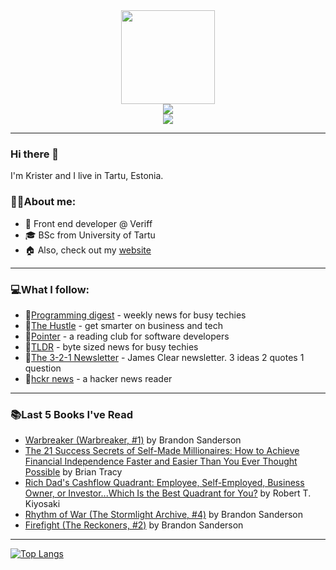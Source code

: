 <div align="center">
  <img src="https://static.thenounproject.com/png/3843527-200.png" width="150" height="150"/>
  <div>
  <a href="https://www.linkedin.com/in/kristerlooga/"><img src="https://img.shields.io/badge/LinkedIn-blue?logo=linkedin&logoColor=white&style=for-the-badge"/></a>
      <address><a href="mailto:looga.krister@gmail.com"><img src="https://img.shields.io/badge/Gmail-D14836?style=for-the-badge&logo=gmail&logoColor=white"/></a></address>
    </div>
  <img src="https://komarev.com/ghpvc/?KristerL&style=flat-square&color=blue" alt=""/>
</div>

---
### Hi there 👋
I'm Krister and I live in Tartu, Estonia.

### :man_technologist:About me:

- :rocket: Front end developer @ Veriff
- :mortar_board: BSc from University of Tartu
- :house: Also, check out my <a href="https://kristerlooga.com">website</a>

---

### :computer:What I follow:
- :e-mail:<a href="https://programmingdigest.net/">Programming digest</a> - weekly news for busy techies
- :e-mail:<a href="https://thehustle.co/">The Hustle</a> - get smarter on business and tech
- :e-mail:<a href="https://www.pointer.io/">Pointer</a> - a reading club for software developers
- :e-mail:<a href="https://tldr.tech/">TLDR</a> - byte sized news for busy techies
- :e-mail:<a href="https://jamesclear.com/3-2-1">The 3-2-1 Newsletter</a> - James Clear newsletter. 3 ideas 2 quotes 1 question
- :newspaper:<a href="https://hckrnews.com/">hckr news</a> - a hacker news reader
---

### :books:Last 5 Books I've Read
<!-- GOODREADS-READ-LIST:START -->
- [Warbreaker (Warbreaker, #1)](https://www.goodreads.com/review/show/2955511533?utm_medium=api&utm_source=rss) by Brandon Sanderson
- [The 21 Success Secrets of Self-Made Millionaires: How to Achieve Financial Independence Faster and Easier Than You Ever Thought Possible](https://www.goodreads.com/review/show/2955510692?utm_medium=api&utm_source=rss) by Brian Tracy
- [Rich Dad's Cashflow Quadrant: Employee, Self-Employed, Business Owner, or Investor...Which Is the Best Quadrant for You?](https://www.goodreads.com/review/show/2955509431?utm_medium=api&utm_source=rss) by Robert T. Kiyosaki
- [Rhythm of War (The Stormlight Archive, #4)](https://www.goodreads.com/review/show/4332949449?utm_medium=api&utm_source=rss) by Brandon Sanderson
- [Firefight (The Reckoners, #2)](https://www.goodreads.com/review/show/3198104205?utm_medium=api&utm_source=rss) by Brandon Sanderson
<!-- GOODREADS-READ-LIST:END -->

---
[![Top Langs](https://github-readme-stats.vercel.app/api/top-langs/?username=KristerL&layout=compact&theme=vision-friendly-dark)](https://github.com/anuraghazra/github-readme-stats)
